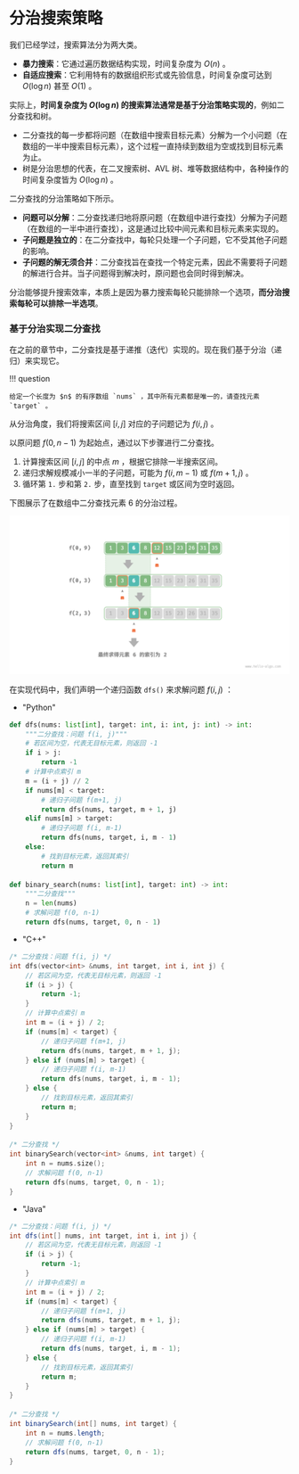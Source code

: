 # 分治搜索策略

我们已经学过，搜索算法分为两大类。

- **暴力搜索**：它通过遍历数据结构实现，时间复杂度为 $O(n)$ 。
- **自适应搜索**：它利用特有的数据组织形式或先验信息，时间复杂度可达到 $O(\log n)$ 甚至 $O(1)$ 。

实际上，**时间复杂度为 $O(\log n)$ 的搜索算法通常是基于分治策略实现的**，例如二分查找和树。

- 二分查找的每一步都将问题（在数组中搜索目标元素）分解为一个小问题（在数组的一半中搜索目标元素），这个过程一直持续到数组为空或找到目标元素为止。
- 树是分治思想的代表，在二叉搜索树、AVL 树、堆等数据结构中，各种操作的时间复杂度皆为 $O(\log n)$ 。

二分查找的分治策略如下所示。

- **问题可以分解**：二分查找递归地将原问题（在数组中进行查找）分解为子问题（在数组的一半中进行查找），这是通过比较中间元素和目标元素来实现的。
- **子问题是独立的**：在二分查找中，每轮只处理一个子问题，它不受其他子问题的影响。
- **子问题的解无须合并**：二分查找旨在查找一个特定元素，因此不需要将子问题的解进行合并。当子问题得到解决时，原问题也会同时得到解决。

分治能够提升搜索效率，本质上是因为暴力搜索每轮只能排除一个选项，**而分治搜索每轮可以排除一半选项**。

### 基于分治实现二分查找

在之前的章节中，二分查找是基于递推（迭代）实现的。现在我们基于分治（递归）来实现它。

!!! question

    给定一个长度为 $n$ 的有序数组 `nums` ，其中所有元素都是唯一的，请查找元素 `target` 。

从分治角度，我们将搜索区间 $[i, j]$ 对应的子问题记为 $f(i, j)$ 。

以原问题 $f(0, n-1)$ 为起始点，通过以下步骤进行二分查找。

1. 计算搜索区间 $[i, j]$ 的中点 $m$ ，根据它排除一半搜索区间。
2. 递归求解规模减小一半的子问题，可能为 $f(i, m-1)$ 或 $f(m+1, j)$ 。
3. 循环第 `1.` 步和第 `2.` 步，直至找到 `target` 或区间为空时返回。

下图展示了在数组中二分查找元素 $6$ 的分治过程。

![二分查找的分治过程](binary_search_recur.assets/binary_search_recur.png)

在实现代码中，我们声明一个递归函数 `dfs()` 来求解问题 $f(i, j)$ ：

- "Python"
```python
def dfs(nums: list[int], target: int, i: int, j: int) -> int:
    """二分查找：问题 f(i, j)"""
    # 若区间为空，代表无目标元素，则返回 -1
    if i > j:
        return -1
    # 计算中点索引 m
    m = (i + j) // 2
    if nums[m] < target:
        # 递归子问题 f(m+1, j)
        return dfs(nums, target, m + 1, j)
    elif nums[m] > target:
        # 递归子问题 f(i, m-1)
        return dfs(nums, target, i, m - 1)
    else:
        # 找到目标元素，返回其索引
        return m

def binary_search(nums: list[int], target: int) -> int:
    """二分查找"""
    n = len(nums)
    # 求解问题 f(0, n-1)
    return dfs(nums, target, 0, n - 1)
```  

- "C++"
```cpp
/* 二分查找：问题 f(i, j) */
int dfs(vector<int> &nums, int target, int i, int j) {
    // 若区间为空，代表无目标元素，则返回 -1
    if (i > j) {
        return -1;
    }
    // 计算中点索引 m
    int m = (i + j) / 2;
    if (nums[m] < target) {
        // 递归子问题 f(m+1, j)
        return dfs(nums, target, m + 1, j);
    } else if (nums[m] > target) {
        // 递归子问题 f(i, m-1)
        return dfs(nums, target, i, m - 1);
    } else {
        // 找到目标元素，返回其索引
        return m;
    }
}

/* 二分查找 */
int binarySearch(vector<int> &nums, int target) {
    int n = nums.size();
    // 求解问题 f(0, n-1)
    return dfs(nums, target, 0, n - 1);
}
```  

- "Java"
```java
/* 二分查找：问题 f(i, j) */
int dfs(int[] nums, int target, int i, int j) {
    // 若区间为空，代表无目标元素，则返回 -1
    if (i > j) {
        return -1;
    }
    // 计算中点索引 m
    int m = (i + j) / 2;
    if (nums[m] < target) {
        // 递归子问题 f(m+1, j)
        return dfs(nums, target, m + 1, j);
    } else if (nums[m] > target) {
        // 递归子问题 f(i, m-1)
        return dfs(nums, target, i, m - 1);
    } else {
        // 找到目标元素，返回其索引
        return m;
    }
}

/* 二分查找 */
int binarySearch(int[] nums, int target) {
    int n = nums.length;
    // 求解问题 f(0, n-1)
    return dfs(nums, target, 0, n - 1);
}
```  
